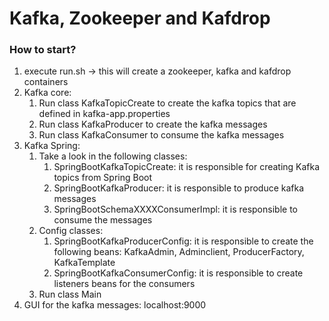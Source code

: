 # Kafka, Zookeeper and Kafdrop
### How to start?
1. execute run.sh -> this will create a zookeeper, kafka and kafdrop containers
2. Kafka core:
    1. Run class KafkaTopicCreate to create the kafka topics that are defined in kafka-app.properties
    2. Run class KafkaProducer to create the kafka messages
    3. Run class KafkaConsumer to consume the kafka messages
3. Kafka Spring:
    1. Take a look in the following classes:
        1. SpringBootKafkaTopicCreate: it is responsible for creating Kafka topics from Spring Boot
    	2. SpringBootKafkaProducer: it is responsible to produce kafka messages
        3. SpringBootSchemaXXXXConsumerImpl: it is responsible to consume the messages
    2. Config classes:
        1. SpringBootKafkaProducerConfig: it is responsible to create the following beans: KafkaAdmin, Adminclient, ProducerFactory, KafkaTemplate
        2. SpringBootKafkaConsumerConfig: it is responsible to create listeners beans for the consumers
    3. Run class Main
4. GUI for the kafka messages: localhost:9000